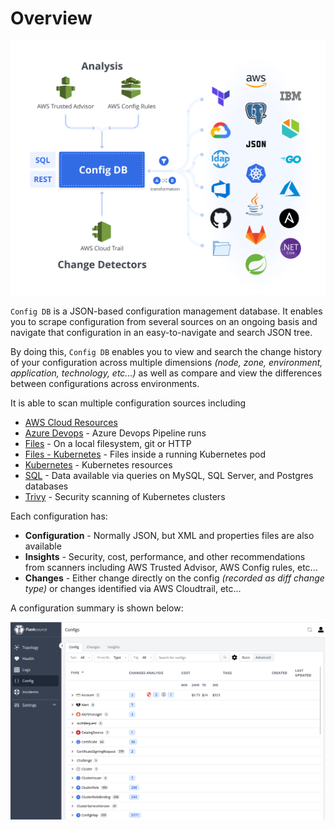 # Overview

![config db](../images/config-db.svg)

`Config DB` is a JSON-based configuration management database. It enables you to scrape configuration from several sources on an ongoing basis and navigate that configuration in an easy-to-navigate and search JSON tree.

By doing this, `Config DB` enables you to view and search the change history of your configuration across multiple dimensions _(node, zone, environment, application, technology, etc...)_ as well as compare and view the differences between configurations across environments.

It is able to scan multiple configuration sources including

- [AWS Cloud Resources](./scrapers/aws.md)
- [Azure Devops](./scrapers/azure-devops.md) - Azure Devops Pipeline runs
- [Files](./scrapers/file.md) - On a local filesystem, git or HTTP
- [Files - Kubernetes](./scrapers/kubernetes-file.md) - Files inside a running Kubernetes pod
- [Kubernetes](./scrapers/kubernetes.md) - Kubernetes resources
- [SQL](./scrapers/sql.md) - Data available via queries on MySQL, SQL Server, and Postgres databases
- [Trivy](./scrapers/trivy.md) - Security scanning of Kubernetes clusters

Each configuration has:

- **Configuration** - Normally JSON, but XML and properties files are also available
- **Insights** - Security, cost, performance, and other recommendations from scanners including AWS Trusted Advisor, AWS Config rules, etc...
- **Changes** - Either change directly on the config _(recorded as diff change type)_ or changes identified via AWS Cloudtrail, etc...



A configuration summary is shown below:

![](../images/config-db.png)
